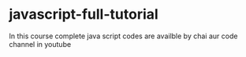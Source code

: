 # javascript-full-tutorial
In this course complete java script codes are availble by chai aur code channel in youtube
